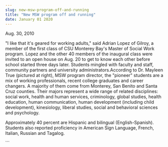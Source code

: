 ```yaml
---
slug: new-msw-program-off-and-running
title: "New MSW program off and running"
date: January 01 2020
---
```


 
<p>Aug. 30, 2010</p>
<p>
  "I like that it's geared for working adults," said Adrian Lopez of Gilroy, a
  member of the first class of CSU Monterey Bay's Master of Social Work program.
  Lopez and the other 40 members of the inaugural class were invited to an open
  house on Aug. 20 to get to know each other before school started three days
  later. Students mingled with faculty and staff, community partners and
  university administrators.According to Dr. Mayleen True (pictured at right),
  MSW program director, the "pioneer" students are a mix of working
  professionals, recent college graduates and career changers. A majority of
  them come from Monterey, San Benito and Santa Cruz counties. Their majors
  represent a wide range of related disciplines: social work, health and human
  services, criminology, global studies, health education, human communication,
  human development (including child development), kinesiology, liberal studies,
  social and behavioral sciences and psychology.
</p>
<p>
  Approximately 40 percent are Hispanic and bilingual (English-Spanish).
  Students also reported proficiency in American Sign Language, French, Italian,
  Russian and Tagalog.
</p>
```
